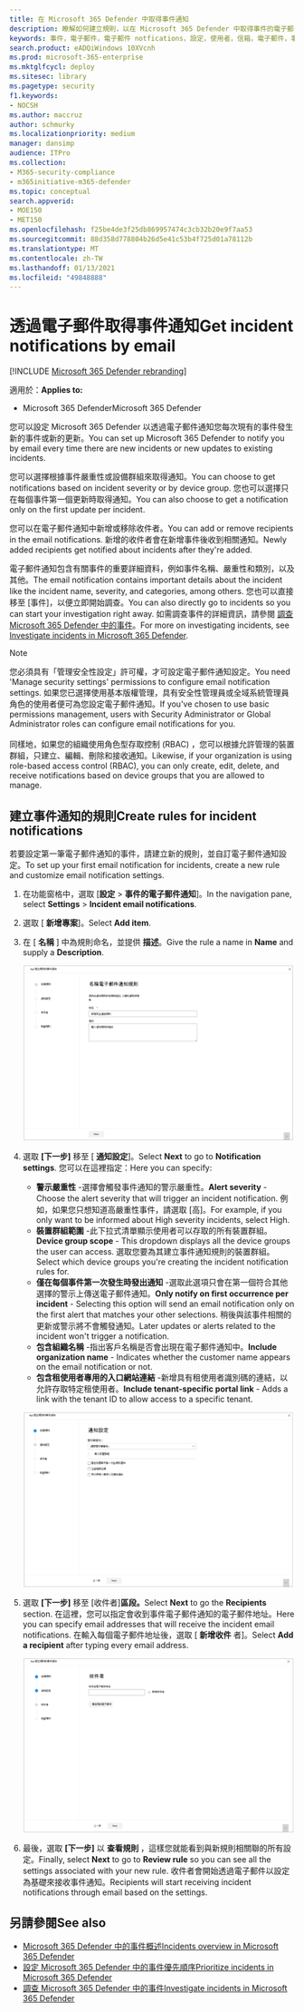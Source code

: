 ```yaml
---
title: 在 Microsoft 365 Defender 中取得事件通知
description: 瞭解如何建立規則，以在 Microsoft 365 Defender 中取得事件的電子郵件通知
keywords: 事件，電子郵件，電子郵件 notfications，設定，使用者，信箱，電子郵件，事件
search.product: eADQiWindows 10XVcnh
ms.prod: microsoft-365-enterprise
ms.mktglfcycl: deploy
ms.sitesec: library
ms.pagetype: security
f1.keywords:
- NOCSH
ms.author: maccruz
author: schmurky
ms.localizationpriority: medium
manager: dansimp
audience: ITPro
ms.collection:
- M365-security-compliance
- m365initiative-m365-defender
ms.topic: conceptual
search.appverid:
- MOE150
- MET150
ms.openlocfilehash: f25be4de3f25db869957474c3cb32b20e9f7aa53
ms.sourcegitcommit: 88d358d778804b26d5e41c53b4f725d01a78112b
ms.translationtype: MT
ms.contentlocale: zh-TW
ms.lasthandoff: 01/13/2021
ms.locfileid: "49848888"
---
```

# <a name="get-incident-notifications-by-email"></a><span data-ttu-id="46a2e-104">透過電子郵件取得事件通知</span><span class="sxs-lookup"><span data-stu-id="46a2e-104">Get incident notifications by email</span></span>

[!INCLUDE [Microsoft 365 Defender rebranding](../includes/microsoft-defender.md)]


<span data-ttu-id="46a2e-105">適用於：</span><span class="sxs-lookup"><span data-stu-id="46a2e-105">**Applies to:**</span></span>
- <span data-ttu-id="46a2e-106">Microsoft 365 Defender</span><span class="sxs-lookup"><span data-stu-id="46a2e-106">Microsoft 365 Defender</span></span>

<span data-ttu-id="46a2e-107">您可以設定 Microsoft 365 Defender 以透過電子郵件通知您每次現有的事件發生新的事件或新的更新。</span><span class="sxs-lookup"><span data-stu-id="46a2e-107">You can set up Microsoft 365 Defender to notify you by email every time there are new incidents or new updates to existing incidents.</span></span> 

<span data-ttu-id="46a2e-108">您可以選擇根據事件嚴重性或設備群組來取得通知。</span><span class="sxs-lookup"><span data-stu-id="46a2e-108">You can choose to get notifications based on incident severity or by device group.</span></span> <span data-ttu-id="46a2e-109">您也可以選擇只在每個事件第一個更新時取得通知。</span><span class="sxs-lookup"><span data-stu-id="46a2e-109">You can also choose to get a notification only on the first update per incident.</span></span>

<span data-ttu-id="46a2e-110">您可以在電子郵件通知中新增或移除收件者。</span><span class="sxs-lookup"><span data-stu-id="46a2e-110">You can add or remove recipients in the email notifications.</span></span> <span data-ttu-id="46a2e-111">新增的收件者會在新增事件後收到相關通知。</span><span class="sxs-lookup"><span data-stu-id="46a2e-111">Newly added recipients get notified about incidents after they're added.</span></span> 

<span data-ttu-id="46a2e-112">電子郵件通知包含有關事件的重要詳細資料，例如事件名稱、嚴重性和類別，以及其他。</span><span class="sxs-lookup"><span data-stu-id="46a2e-112">The email notification contains important details about the incident like the incident name, severity, and categories, among others.</span></span> <span data-ttu-id="46a2e-113">您也可以直接移至 [事件]，以便立即開始調查。</span><span class="sxs-lookup"><span data-stu-id="46a2e-113">You can also directly go to incidents so you can start your investigation right away.</span></span> <span data-ttu-id="46a2e-114">如需調查事件的詳細資訊，請參閱 [調查 Microsoft 365 Defender 中的事件](https://docs.microsoft.com/microsoft-365/security/mtp/investigate-incidents)。</span><span class="sxs-lookup"><span data-stu-id="46a2e-114">For more on investigating incidents, see [Investigate incidents in Microsoft 365 Defender](https://docs.microsoft.com/microsoft-365/security/mtp/investigate-incidents).</span></span>

>[!NOTE]
><span data-ttu-id="46a2e-115">您必須具有「管理安全性設定」許可權，才可設定電子郵件通知設定。</span><span class="sxs-lookup"><span data-stu-id="46a2e-115">You need 'Manage security settings' permissions to configure email notification settings.</span></span> <span data-ttu-id="46a2e-116">如果您已選擇使用基本版權管理，具有安全性管理員或全域系統管理員角色的使用者便可為您設定電子郵件通知。</span><span class="sxs-lookup"><span data-stu-id="46a2e-116">If you've chosen to use basic permissions management, users with Security Administrator or Global Administrator roles can configure email notifications for you.</span></span> <br> <br>
<span data-ttu-id="46a2e-117">同樣地，如果您的組織使用角色型存取控制 (RBAC) ，您可以根據允許管理的裝置群組，只建立、編輯、刪除和接收通知。</span><span class="sxs-lookup"><span data-stu-id="46a2e-117">Likewise, if your organization is using role-based access control (RBAC), you can only create, edit, delete, and receive notifications based on device groups that you are allowed to manage.</span></span>

## <a name="create-rules-for-incident-notifications"></a><span data-ttu-id="46a2e-118">建立事件通知的規則</span><span class="sxs-lookup"><span data-stu-id="46a2e-118">Create rules for incident notifications</span></span>

<span data-ttu-id="46a2e-119">若要設定第一筆電子郵件通知的事件，請建立新的規則，並自訂電子郵件通知設定。</span><span class="sxs-lookup"><span data-stu-id="46a2e-119">To set up your first email notification for incidents, create a new rule and customize email notification settings.</span></span>

1. <span data-ttu-id="46a2e-120">在功能窗格中，選取 [**設定**  >  **事件的電子郵件通知**]。</span><span class="sxs-lookup"><span data-stu-id="46a2e-120">In the navigation pane, select **Settings** > **Incident email notifications**.</span></span>
2. <span data-ttu-id="46a2e-121">選取 [ **新增專案**]。</span><span class="sxs-lookup"><span data-stu-id="46a2e-121">Select **Add item**.</span></span>
3. <span data-ttu-id="46a2e-122">在 [ **名稱** ] 中為規則命名，並提供 **描述**。</span><span class="sxs-lookup"><span data-stu-id="46a2e-122">Give the rule a name in **Name** and supply a **Description**.</span></span>

    ![建立事件電子郵件 notifs 的規則視窗](../../media/incidentemailnotif1.png) 
4. <span data-ttu-id="46a2e-124">選取 **[下一步]** 移至 [ **通知設定**]。</span><span class="sxs-lookup"><span data-stu-id="46a2e-124">Select **Next** to go to **Notification settings**.</span></span> <span data-ttu-id="46a2e-125">您可以在這裡指定：</span><span class="sxs-lookup"><span data-stu-id="46a2e-125">Here you can specify:</span></span>
    - <span data-ttu-id="46a2e-126">**警示嚴重性** -選擇會觸發事件通知的警示嚴重性。</span><span class="sxs-lookup"><span data-stu-id="46a2e-126">**Alert severity** - Choose the alert severity that will trigger an incident notification.</span></span> <span data-ttu-id="46a2e-127">例如，如果您只想知道高嚴重性事件，請選取 [高]。</span><span class="sxs-lookup"><span data-stu-id="46a2e-127">For example, if you only want to be informed about High severity incidents, select High.</span></span>
    - <span data-ttu-id="46a2e-128">**裝置群組範圍** -此下拉式清單顯示使用者可以存取的所有裝置群組。</span><span class="sxs-lookup"><span data-stu-id="46a2e-128">**Device group scope** - This dropdown displays all the device groups the user can access.</span></span> <span data-ttu-id="46a2e-129">選取您要為其建立事件通知規則的裝置群組。</span><span class="sxs-lookup"><span data-stu-id="46a2e-129">Select which device groups you're creating the incident notification rules for.</span></span>
    - <span data-ttu-id="46a2e-130">**僅在每個事件第一次發生時發出通知** -選取此選項只會在第一個符合其他選擇的警示上傳送電子郵件通知。</span><span class="sxs-lookup"><span data-stu-id="46a2e-130">**Only notify on first occurrence per incident** - Selecting this option will send an email notification only on the first alert that matches your other selections.</span></span> <span data-ttu-id="46a2e-131">稍後與該事件相關的更新或警示將不會觸發通知。</span><span class="sxs-lookup"><span data-stu-id="46a2e-131">Later updates or alerts related to the incident won't trigger a notification.</span></span>
    - <span data-ttu-id="46a2e-132">**包含組織名稱** -指出客戶名稱是否會出現在電子郵件通知中。</span><span class="sxs-lookup"><span data-stu-id="46a2e-132">**Include organization name** - Indicates whether the customer name appears on the email notification or not.</span></span>
    - <span data-ttu-id="46a2e-133">**包含租使用者專用的入口網站連結** -新增具有租使用者識別碼的連結，以允許存取特定租使用者。</span><span class="sxs-lookup"><span data-stu-id="46a2e-133">**Include tenant-specific portal link** -  Adds a link with the tenant ID to allow access to a specific tenant.</span></span>
    
    ![事件電子郵件 notifs 的 Notif 設定視窗](../../media/incidentemailnotif2.png)
5. <span data-ttu-id="46a2e-135">選取 **[下一步]** 移至 [收件者]**區段。**</span><span class="sxs-lookup"><span data-stu-id="46a2e-135">Select **Next** to go the **Recipients** section.</span></span> <span data-ttu-id="46a2e-136">在這裡，您可以指定會收到事件電子郵件通知的電子郵件地址。</span><span class="sxs-lookup"><span data-stu-id="46a2e-136">Here you can specify email addresses that will receive the incident email notifications.</span></span> <span data-ttu-id="46a2e-137">在輸入每個電子郵件地址後，選取 [ **新增收件** 者]。</span><span class="sxs-lookup"><span data-stu-id="46a2e-137">Select **Add a recipient** after typing every email address.</span></span>

    ![新增事件電子郵件 notifs 的收件者視窗](../../media/incidentemailnotif3.png) 

6. <span data-ttu-id="46a2e-139">最後，選取 **[下一步]** 以 **查看規則** ，這樣您就能看到與新規則相關聯的所有設定。</span><span class="sxs-lookup"><span data-stu-id="46a2e-139">Finally, select **Next** to go to **Review rule** so you can see all the settings associated with your new rule.</span></span> <span data-ttu-id="46a2e-140">收件者會開始透過電子郵件以設定為基礎來接收事件通知。</span><span class="sxs-lookup"><span data-stu-id="46a2e-140">Recipients will start receiving incident notifications through email based on the settings.</span></span>

## <a name="see-also"></a><span data-ttu-id="46a2e-141">另請參閱</span><span class="sxs-lookup"><span data-stu-id="46a2e-141">See also</span></span>
- [<span data-ttu-id="46a2e-142">Microsoft 365 Defender 中的事件概述</span><span class="sxs-lookup"><span data-stu-id="46a2e-142">Incidents overview in Microsoft 365 Defender</span></span>](https://docs.microsoft.com/microsoft-365/security/mtp/incidents-overview)
- [<span data-ttu-id="46a2e-143">設定 Microsoft 365 Defender 中的事件優先順序</span><span class="sxs-lookup"><span data-stu-id="46a2e-143">Prioritize incidents in Microsoft 365 Defender</span></span>](https://docs.microsoft.com/microsoft-365/security/mtp/incident-queue)
- [<span data-ttu-id="46a2e-144">調查 Microsoft 365 Defender 中的事件</span><span class="sxs-lookup"><span data-stu-id="46a2e-144">Investigate incidents in Microsoft 365 Defender</span></span>](https://docs.microsoft.com/microsoft-365/security/mtp/investigate-incidents)

